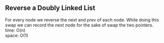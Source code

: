 ## Reverse a Doubly Linked List
For every node we reverse the next and prev of each node. While doing this swap we can record the next node for the sake of swap the two pointers.<br>
time: O(n)<br>
space: O(1)